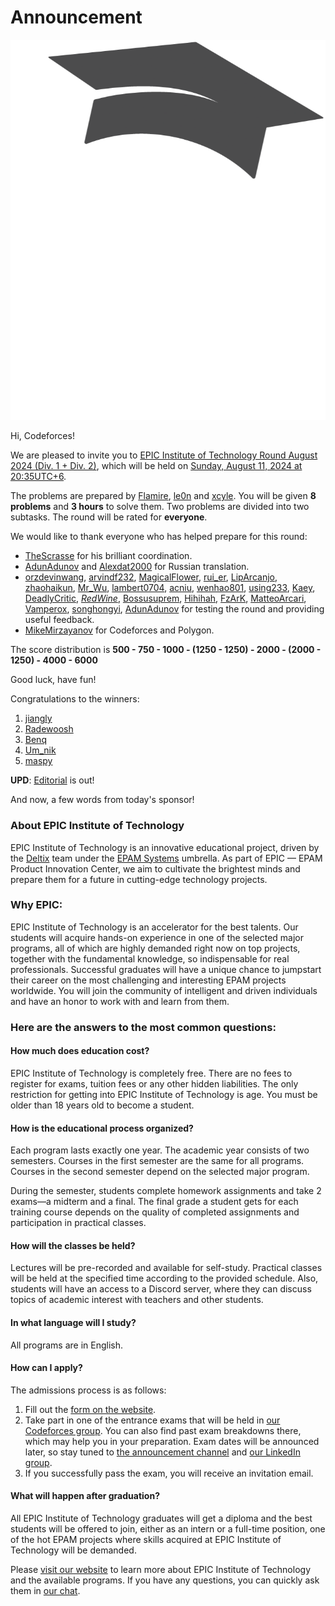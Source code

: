 # Announcement

[![EPIC](images/2_logo.gif)](https://codeforces.com/https://epic-institute.io/)

Hi, Codeforces!

We are pleased to invite you to [EPIC Institute of Technology Round August 2024 (Div. 1 + Div. 2)](https://codeforces.com/contest/2002), which will be held on [Sunday, August 11, 2024 at 20:35UTC+6](https://codeforces.com/https://www.timeanddate.com/worldclock/fixedtime.html?day=11&month=8&year=2024&hour=17&min=35&sec=0&p1=166). 

The problems are prepared by [Flamire](https://codeforces.com/profile/Flamire "International Grandmaster Flamire"), [le0n](https://codeforces.com/profile/le0n "International Grandmaster le0n") and [xcyle](https://codeforces.com/profile/xcyle "International Grandmaster xcyle"). You will be given **8 problems** and **3 hours** to solve them. Two problems are divided into two subtasks. The round will be rated for **everyone**.

We would like to thank everyone who has helped prepare for this round:

 * [TheScrasse](https://codeforces.com/profile/TheScrasse "International Grandmaster TheScrasse") for his brilliant coordination.
* [AdunAdunov](https://codeforces.com/profile/AdunAdunov "Specialist AdunAdunov") and [Alexdat2000](https://codeforces.com/profile/Alexdat2000 "Master Alexdat2000") for Russian translation.
* [orzdevinwang](https://codeforces.com/profile/orzdevinwang "Legendary Grandmaster orzdevinwang"), [arvindf232](https://codeforces.com/profile/arvindf232 "Legendary Grandmaster arvindf232"), [MagicalFlower](https://codeforces.com/profile/MagicalFlower "International Grandmaster MagicalFlower"), [rui_er](https://codeforces.com/profile/rui_er "International Grandmaster rui_er"), [LipArcanjo](https://codeforces.com/profile/LipArcanjo "Grandmaster LipArcanjo"), [zhaohaikun](https://codeforces.com/profile/zhaohaikun "Grandmaster zhaohaikun"), [Mr_Wu](https://codeforces.com/profile/Mr_Wu "Grandmaster Mr_Wu"), [lambert0704](https://codeforces.com/profile/lambert0704 "Grandmaster lambert0704"), [acniu](https://codeforces.com/profile/acniu "Grandmaster acniu"), [wenhao801](https://codeforces.com/profile/wenhao801 "Grandmaster wenhao801"), [using233](https://codeforces.com/profile/using233 "International Master using233"), [Kaey](https://codeforces.com/profile/Kaey "International Master Kaey"), [DeadlyCritic](https://codeforces.com/profile/DeadlyCritic "International Master DeadlyCritic"), [_RedWine_](https://codeforces.com/profile/_RedWine_ "Master _RedWine_"), [Bossusuprem](https://codeforces.com/profile/Bossusuprem "Master Bossusuprem"), [Hihihah](https://codeforces.com/profile/Hihihah "Candidate Master Hihihah"), [FzArK](https://codeforces.com/profile/FzArK "Expert FzArK"), [MatteoArcari](https://codeforces.com/profile/MatteoArcari "Expert MatteoArcari"), [Vamperox](https://codeforces.com/profile/Vamperox "Specialist Vamperox"), [songhongyi](https://codeforces.com/profile/songhongyi "Specialist songhongyi"), [AdunAdunov](https://codeforces.com/profile/AdunAdunov "Specialist AdunAdunov") for testing the round and providing useful feedback.
* [MikeMirzayanov](https://codeforces.com/profile/MikeMirzayanov "Headquarters, MikeMirzayanov") for Codeforces and Polygon.

The score distribution is **500 - 750 - 1000 - (1250 - 1250) - 2000 - (2000 - 1250) - 4000 - 6000**

Good luck, have fun!

Congratulations to the winners:

 1. [jiangly](https://codeforces.com/profile/jiangly "Legendary Grandmaster jiangly")
2. [Radewoosh](https://codeforces.com/profile/Radewoosh "Legendary Grandmaster Radewoosh")
3. [Benq](https://codeforces.com/profile/Benq "Legendary Grandmaster Benq")
4. [Um_nik](https://codeforces.com/profile/Um_nik "Legendary Grandmaster Um_nik")
5. [maspy](https://codeforces.com/profile/maspy "International Grandmaster maspy")

**UPD**: [Editorial](Tutorial_(en).md) is out!

And now, a few words from today's sponsor!

### About EPIC Institute of Technology

EPIC Institute of Technology is an innovative educational project, driven by the [Deltix](https://codeforces.com/https://deltix.io/about-us.html) team under the [EPAM Systems](https://codeforces.com/https://www.epam.com/about) umbrella. As part of EPIC — EPAM Product Innovation Center, we aim to cultivate the brightest minds and prepare them for a future in cutting-edge technology projects.

### Why EPIC:

EPIC Institute of Technology is an accelerator for the best talents. Our students will acquire hands-on experience in one of the selected major programs, all of which are highly demanded right now on top projects, together with the fundamental knowledge, so indispensable for real professionals. Successful graduates will have a unique chance to jumpstart their career on the most challenging and interesting EPAM projects worldwide. You will join the community of intelligent and driven individuals and have an honor to work with and learn from them.

### Here are the answers to the most common questions:

#### How much does education cost?

EPIC Institute of Technology is completely free. There are no fees to register for exams, tuition fees or any other hidden liabilities. The only restriction for getting into EPIC Institute of Technology is age. You must be older than 18 years old to become a student.

#### How is the educational process organized?

Each program lasts exactly one year. The academic year consists of two semesters. Courses in the first semester are the same for all programs. Courses in the second semester depend on the selected major program.

During the semester, students complete homework assignments and take 2 exams—a midterm and a final. The final grade a student gets for each training course depends on the quality of completed assignments and participation in practical classes.

#### How will the classes be held?

Lectures will be pre-recorded and available for self-study. Practical classes will be held at the specified time according to the provided schedule. Also, students will have an access to a Discord server, where they can discuss topics of academic interest with teachers and other students.

#### In what language will I study?

All programs are in English.

#### How can I apply?

The admissions process is as follows:

 1. Fill out the [form on the website](https://codeforces.com/https://epic-institute.io/application-submission/).
2. Take part in one of the entrance exams that will be held in [our Codeforces group](https://codeforces.com/group/a8Whn6p0N1/). You can also find past exam breakdowns there, which may help you in your preparation. Exam dates will be announced later, so stay tuned to [the announcement channel](https://codeforces.com/https://t.me/EPIC_Institute_of_Technology) and [our LinkedIn group](https://codeforces.com/https://www.linkedin.com/school/94279779/).
3. If you successfully pass the exam, you will receive an invitation email.

#### What will happen after graduation?

All EPIC Institute of Technology graduates will get a diploma and the best students will be offered to join, either as an intern or a full-time position, one of the hot EPAM projects where skills acquired at EPIC Institute of Technology will be demanded.

Please [visit our website](https://codeforces.com/https://epic-institute.io/) to learn more about EPIC Institute of Technology and the available programs. If you have any questions, you can quickly ask them in [our chat](https://codeforces.com/https://t.me/+5i_i0m3VUks3NDFi).

